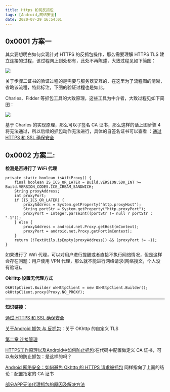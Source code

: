 ```yaml
---
title: Https 如何反抓包
tags: [Android,网络安全]
date: 2020-07-29 16:54:01
---
```


## 0x0001 方案一

其实要想明白如何实现针对 HTTPS 的反抓包操作，那么需要理解 HTTPS TLS 建立连接的过程，该过程网上到处都有，此处不再陈述，大致过程见如下简图：

<!-- more -->

![](HTTPS-反抓包/2020_07_29_01.png)

关于步骤二证书的验证过程的是需要与服务器交互的，在这里为了流程图的清晰，省略该流程，特此标注，下图的验证过程也是如此。

Charles、Fidder 等抓包工具的大致原理，这些工具为中介者，大致过程见如下简图：

![](HTTPS-反抓包/2020_07_29_02.png)

基于 Charles 的实现原理，那么可以子签名 CA 证书，那么这样的话上图步骤 4 将无法通过，所以后续的抓包动作无法进行，具体的自签名证书可以查看 ：[通过 HTTPS 和 SSL 确保安全](https://developer.android.google.cn/training/articles/security-ssl?hl=zh_cn#java)


## 0x0002 方案二: 

**检测是否进行了 WiFi 代理**

```
private static boolean isWifiProxy() {
    final boolean IS_ICS_OR_LATER = Build.VERSION.SDK_INT >= Build.VERSION_CODES.ICE_CREAM_SANDWICH;
    String proxyAddress;
    int proxyPort;
    if (IS_ICS_OR_LATER) {
        proxyAddress = System.getProperty("http.proxyHost");
        String portStr = System.getProperty("http.proxyPort");
        proxyPort = Integer.parseInt((portStr != null ? portStr : "-1"));
    } else {
        proxyAddress = android.net.Proxy.getHost(mContext);
        proxyPort = android.net.Proxy.getPort(mContext);
    }
    return (!TextUtils.isEmpty(proxyAddress)) && (proxyPort != -1);
}
```

如果进行了 Wifi 代理，可以对用户进行提醒或者直接不执行网络情况，但是这样会存在问题：用户使用 VPN 代理，那么就不能进行网络请求(网络搜文，个人没有验证)。

**OkHttp 设置无代理方式**

```
OkHttpClient.Builder okHttpClient = new OkHttpClient.Builder();
okHttpClient.proxy(Proxy.NO_PROXY);
```

---

**知识链接：**

[通过 HTTPS 和 SSL 确保安全](https://developer.android.google.cn/training/articles/security-ssl?hl=zh_cn#java)

[关于Android 抓包 与 反抓包](https://www.jianshu.com/p/0b2a69447404)：关于 OKhttp 的自定义 TLS 

[第二章 连接管理](https://www.cnblogs.com/loveyakamoz/archive/2011/07/21/2112832.html)

[HTTPS工作原理以及Android中如何防止抓包](https://juejin.im/post/5d8c593ee51d45783544b9ac):在代码中配置做定义 CA 证书，可以有效的防止抓包：是这样的吗？

[Android 网络安全：如何避免 Okhttp 的 HTTPS 请求被抓包](https://www.jianshu.com/p/11577eb0ce2d) 同样指向了上面的结论：配置指定的 CA 证书


[部分APP无法代理抓包的原因及解决方法](https://cloud.tencent.com/developer/article/1490033)